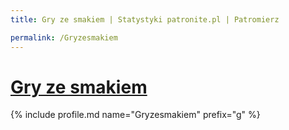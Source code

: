```yaml
---
title: Gry ze smakiem | Statystyki patronite.pl | Patromierz

permalink: /Gryzesmakiem
---
```


# [Gry ze smakiem](https://patronite.pl/Gryzesmakiem)

{% include profile.md name="Gryzesmakiem" prefix="g" %}
